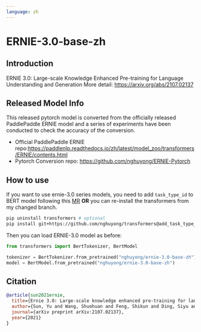 ```yaml
---
language: zh
---
```


# ERNIE-3.0-base-zh

## Introduction

ERNIE 3.0: Large-scale Knowledge Enhanced Pre-training for Language Understanding and Generation
More detail: https://arxiv.org/abs/2107.02137

## Released Model Info

This released pytorch model is converted from the officially released PaddlePaddle ERNIE model and 
a series of experiments have been conducted to check the accuracy of the conversion.

- Official PaddlePaddle ERNIE repo:https://paddlenlp.readthedocs.io/zh/latest/model_zoo/transformers/ERNIE/contents.html
- Pytorch Conversion repo:  https://github.com/nghuyong/ERNIE-Pytorch

## How to use
If you want to use ernie-3.0 series models, you need to add `task_type_id` to BERT model following this [MR](https://github.com/huggingface/transformers/pull/18686/files) 
**OR** you can re-install the transformers from my changed branch.
```bash
pip uninstall transformers # optional
pip install git+https://github.com/nghuyong/transformers@add_task_type_id # reinstall
```
Then you can load ERNIE-3.0 model as before:
```Python
from transformers import BertTokenizer, BertModel

tokenizer = BertTokenizer.from_pretrained("nghuyong/ernie-3.0-base-zh")
model = BertModel.from_pretrained("nghuyong/ernie-3.0-base-zh")
```

## Citation

```bibtex
@article{sun2021ernie,
  title={Ernie 3.0: Large-scale knowledge enhanced pre-training for language understanding and generation},
  author={Sun, Yu and Wang, Shuohuan and Feng, Shikun and Ding, Siyu and Pang, Chao and Shang, Junyuan and Liu, Jiaxiang and Chen, Xuyi and Zhao, Yanbin and Lu, Yuxiang and others},
  journal={arXiv preprint arXiv:2107.02137},
  year={2021}
}
```
